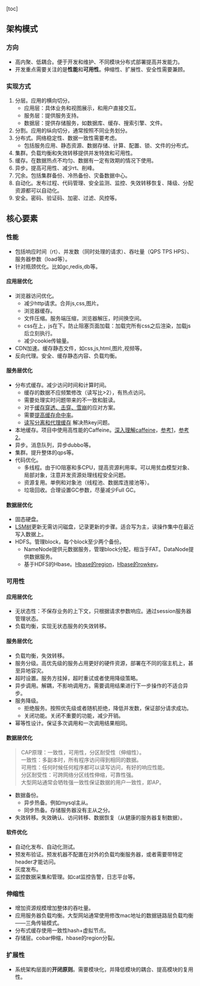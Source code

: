 [toc]
## 架构模式 ##
### 方向 ###
- 高内聚、低耦合。便于开发和维护、不同模块分布式部署提高并发能力。
- 开发重点需要关注的是**性能**和**可用性**。伸缩性、扩展性、安全性需要兼顾。

### 实现方式 ###
1. 分层。应用的横向切分。
    - 应用层：具体业务和视图展示，和用户直接交互。
    - 服务层：提供服务支持。
    - 数据层：提供存储服务，如数据库、缓存、搜索引擎、文件。
2. 分割。应用的纵向切分，通常按照不同业务划分。
3. 分布式。网络稳定性、数据一致性需要考虑。
    - 包括服务应用、静态资源、数据存储、计算、配置、锁、文件的分布式。
4. 集群。负载均衡和失效转移提供并发特效和可用性。
5. 缓存。在数据热点不均匀、数据有一定有效期的情况下使用。
6. 异步。提高可用性、减少rt、削峰。
7. 冗余。包括集群备份、冷热备份、灾备数据中心。
8. 自动化。发布过程、代码管理、安全监测、监控、失效转移恢复、降级、分配资源都可以自动化。
9. 安全。密码、验证码、加密、过滤、风控等。

## 核心要素 ##
### 性能 ###
- 包括响应时间（rt）、并发数（同时处理的请求）、吞吐量（QPS TPS HPS）、服务器参数（load等）。
- 针对瓶颈优化。比如gc,redis,db等。

#### 应用层优化 ####
- 浏览器访问优化。
    - 减少http请求。合并js,css,图片。
    - 浏览器缓存。
    - 文件压缩。服务端压缩，浏览器解压，时间换空间。
    - css在上，js在下。防止阻塞页面加载：加载完所有css之后渲染，加载js后立刻执行。
    - 减少cookie传输量。
- CDN加速。缓存静态文件，如css,js,html,图片,视频等。
- 反向代理。安全、缓存静态内容、负载均衡。

#### 服务层优化 ####
- 分布式缓存。减少访问时间和计算时间。
    - 缓存的数据不应频繁修改（读写比>2），有热点访问。
    - 需要处理实时问题带来的不一致和脏读。
    - 对于[缓存穿透、击穿、雪崩](https://juejin.im/post/5b849878e51d4538c77a974a)的应对方案。
    - 需要[提高缓存命中率](https://www.cnblogs.com/dinglang/p/6117309.html)。
    - [读写分离和代理缓存](https://mp.weixin.qq.com/s/3mw5kliTo-4Pzq-PH-ly1w) 解决热key问题。
- 本地缓存。项目中使用高性能的Caffeine。[深入理解caffeine](https://www.cnblogs.com/liujinhua306/p/9808500.html)，[参考1](https://www.jianshu.com/p/ba2ac225836d)，[参考2](https://www.itcodemonkey.com/article/9498.html)。
- 异步。消息队列，异步dubbo等。
- 集群。提升整体的qps等。
- 代码优化。
    - 多线程。由于IO阻塞和多CPU，提高资源利用率。可以用贫血模型对象、局部对象，注意并发资源处理线程安全问题。
    - 资源复用。单例和对象池（线程池、数据库连接池等）。
    - 垃圾回收。合理设置GC参数，尽量减少Full GC。

#### 数据层优化 ####
- 固态硬盘。
- [LSM树](https://juejin.im/post/5bbbf7615188255c59672125)更新无需访问磁盘，记录更新的步骤。适合写为主，读操作集中在最近写入数据上。
- HDFS。管理block，每个block至少两个备份。
    - NameNode提供元数据服务，管理block分配，相当于FAT。DataNode提供数据服务。
    - 基于HDFS的Hbase。[Hbase的region](https://blog.csdn.net/wyl9527/article/details/78479381)，[Hbase的rowkey](https://blog.csdn.net/javajxz008/article/details/51892967)。

### 可用性 ###
#### 应用层优化 ####
- 无状态性：不保存业务的上下文，只根据请求参数响应。通过session服务器管理状态。
- 负载均衡，实现无状态服务的失效转移。

#### 服务层优化 ####
- 负载均衡，失效转移。
- 服务分级。高优先级的服务占用更好的硬件资源，部署在不同的宿主机上，甚至异地容灾。
- 超时设置。服务方挂掉，超时重试或者使用降级策略。
- 异步调用。解耦，不影响调用方。需要调用结果进行下一步操作的不适合异步。
- 服务降级。
    - 拒绝服务。按照优先级或者随机拒绝，降低并发数，保证部分请求成功。
    - 关闭功能。关闭不重要的功能，减少开销。
- 幂等性设计。保证多次调用和一次调用结果相同。

#### 数据层优化 ####
> CAP原理：一致性，可用性，分区耐受性（伸缩性）。<br>
> 一致性：多副本时，所有程序访问得到相同的数据。<br>
> 可用性：任何时候任何程序都可以读写访问，有好的响应性能。<br>
> 分区耐受性：可跨网络分区线性伸缩，可靠性强。<br>
> 大型网站通常会牺牲强一致性保证数据的用户一致性，即AP。

- 数据备份。
    - 异步热备。例如mysql主从。
    - 同步热备。存储服务器没有主从之分。
- 失效转移。失效确认、访问转移、数据恢复（从健康的服务器复制数据）。

#### 软件优化 ####
- 自动化发布、自动化测试。
- 预发布验证。预发机器不配置在对外的负载均衡服务器，或者需要带特定header才能访问。
- 灰度发布。
- 监控数据采集和管理。如cat监控告警，日志平台等。

### 伸缩性 ###
- 增加资源规模增加整体的吞吐量。
- 应用服务器负载均衡。大型网站通常使用修改mac地址的数据链路层负载均衡——三角传输模式。
- 分布式缓存使用一致性hash+虚拟节点。
- 存储层。cobar伸缩，hbase的region分裂。

### 扩展性 ###
- 系统架构层面的**开闭原则**。需要模块化，并降低模块的耦合、提高模块的复用性。